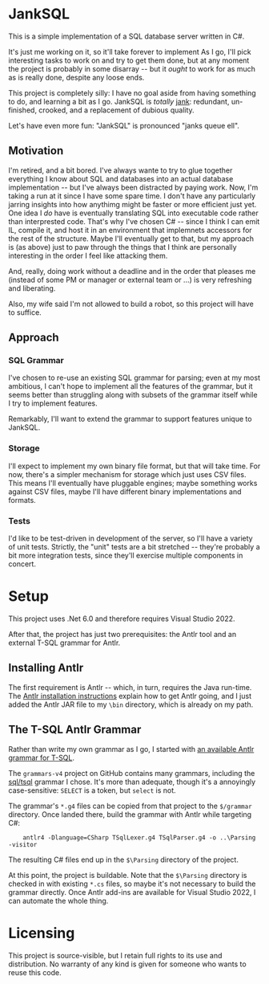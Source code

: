 # JankSQL

This is a simple implementation of a SQL database server written in C#.

It's just me working on it, so it'll take forever to implement As I go, I'll pick interesting tasks to work on and try to get them done, but at any moment the project is probably in some disarray -- but it *ought* to work for as much as is really done, despite any loose ends.

This project is completely silly: I have no goal aside from having something to do, and learning a bit as I go. JankSQL is *totally* [jank](https://www.urbandictionary.com/define.php?term=jank): redundant, un-finished, crooked, and a replacement of dubious quality.

Let's have even more fun: "JankSQL" is pronounced "janks queue ell".

## Motivation

I'm retired, and a bit bored. I've always wante to try to glue together everything I know about SQL and databases into an actual database implementation -- but I've always been distracted by paying work. Now, I'm taking a run at it since I have some spare time. I don't have any particularly jarring insights into how anythimg might be faster or more efficient just yet. One idea I *do* have is eventually translating SQL into executable code rather than interprested code. That's why I've chosen C# -- since I think I can emit IL, compile it, and host it in an environment that implemnets accessors for the rest of the structure.  Maybe I'll eventually get to that, but my approach is (as above) just to paw through the things that I think are personally interesting in the order I feel like attacking them.

And, really, doing work without a deadline and in the order that pleases me (instead of some PM or manager or external team or ...) is very refreshing and liberating.

Also, my wife said I'm not allowed to build a robot, so this project will have to suffice.

## Approach

### SQL Grammar

I've chosen to re-use an existing SQL grammar for parsing; even at my most ambitious, I can't hope to implement all the features of the grammar, but it seems better than struggling along with subsets of the grammar itself while I try to implement features.

Remarkably, I'll want to extend the grammar to support features unique to JankSQL.

### Storage

I'll expect to implement my own binary file format, but that will take time. For now, there's a simpler mechanism for storage which just uses CSV files. This means I'll eventually have pluggable engines; maybe something works against CSV files, maybe I'll have different binary implementations and formats.

### Tests

I'd like to be test-driven in development of the server, so I'll have a variety of unit tests. Strictly, the "unit" tests are a bit stretched -- they're probably a bit more integration tests, since they'll exercise multiple components in concert. 

# Setup 

This project uses .Net 6.0 and therefore requires Visual Studio 2022.

After that, the project has just two prerequisites: the Antlr tool and an external T-SQL grammar for Antlr.

## Installing Antlr
The first requirement is Antlr -- which, in turn, requires the Java run-time. The [Antlr installation instructions]( https://github.com/antlr/antlr4/blob/master/doc/getting-started.md) explain how to get Antlr going, and I just added the Antlr JAR file to my `\bin` directory, which is already on my path.

## The T-SQL Antlr Grammar
Rather than write my own grammar as I go, I started with [an available Antlr grammar for T-SQL](https://github.com/antlr/grammars-v4/tree/master/sql/tsql). 

The `grammars-v4` project on GitHub contains many grammars, including the [sql/tsql](https://github.com/antlr/grammars-v4/tree/master/sql/tsql) grammar I chose. It's more than adequate, though it's a annoyingly case-sensitive: `SELECT` is a token, but `select` is not.

The grammar's `*.g4` files can be copied from that project to the `$/grammar` directory.  Once landed there, build the grammar with Antlr while targeting C#:

```
    antlr4 -Dlanguage=CSharp TSqlLexer.g4 TSqlParser.g4 -o ..\Parsing -visitor
```

The resulting C# files end up in the `$\Parsing` directory of the project.

At this point, the project is buildable. Note that the `$\Parsing` directory is checked in with existing `*.cs` files, so maybe it's not necessary to build the grammar directly. Once Antlr add-ins are available for Visual Studio 2022, I can automate the whole thing.


# Licensing

This project is source-visible, but I retain full rights to its use and distribution. No warranty of any kind is given for someone who wants to reuse this code.

